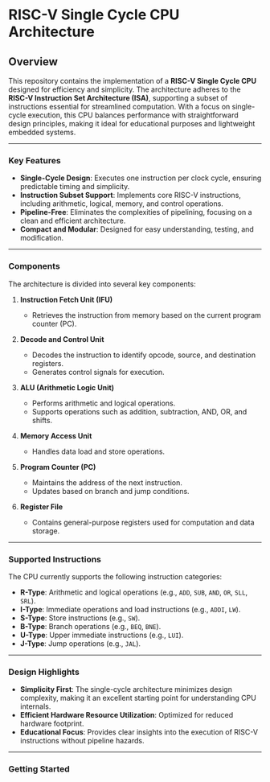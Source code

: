 # RISC-V Single Cycle CPU Architecture  

## Overview  
This repository contains the implementation of a **RISC-V Single Cycle CPU** designed for efficiency and simplicity. The architecture adheres to the **RISC-V Instruction Set Architecture (ISA)**, supporting a subset of instructions essential for streamlined computation. With a focus on single-cycle execution, this CPU balances performance with straightforward design principles, making it ideal for educational purposes and lightweight embedded systems.

---

### Key Features  
- **Single-Cycle Design**: Executes one instruction per clock cycle, ensuring predictable timing and simplicity.  
- **Instruction Subset Support**: Implements core RISC-V instructions, including arithmetic, logical, memory, and control operations.  
- **Pipeline-Free**: Eliminates the complexities of pipelining, focusing on a clean and efficient architecture.  
- **Compact and Modular**: Designed for easy understanding, testing, and modification.  

---

### Components  
The architecture is divided into several key components:  

1. **Instruction Fetch Unit (IFU)**  
   - Retrieves the instruction from memory based on the current program counter (PC).  

2. **Decode and Control Unit**  
   - Decodes the instruction to identify opcode, source, and destination registers.  
   - Generates control signals for execution.  

3. **ALU (Arithmetic Logic Unit)**  
   - Performs arithmetic and logical operations.  
   - Supports operations such as addition, subtraction, AND, OR, and shifts.  

4. **Memory Access Unit**  
   - Handles data load and store operations.  

5. **Program Counter (PC)**  
   - Maintains the address of the next instruction.  
   - Updates based on branch and jump conditions.  

6. **Register File**  
   - Contains general-purpose registers used for computation and data storage.  

---

### Supported Instructions  
The CPU currently supports the following instruction categories:  
- **R-Type**: Arithmetic and logical operations (e.g., `ADD`, `SUB`, `AND`, `OR`, `SLL`, `SRL`).  
- **I-Type**: Immediate operations and load instructions (e.g., `ADDI`, `LW`).  
- **S-Type**: Store instructions (e.g., `SW`).  
- **B-Type**: Branch operations (e.g., `BEQ`, `BNE`).  
- **U-Type**: Upper immediate instructions (e.g., `LUI`).  
- **J-Type**: Jump operations (e.g., `JAL`).  

---

### Design Highlights  
- **Simplicity First**: The single-cycle architecture minimizes design complexity, making it an excellent starting point for understanding CPU internals.  
- **Efficient Hardware Resource Utilization**: Optimized for reduced hardware footprint.  
- **Educational Focus**: Provides clear insights into the execution of RISC-V instructions without pipeline hazards.  

---

### Getting Started  


